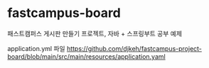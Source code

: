 # fastcampus-board

패스트캠퍼스 게시판 만들기 프로젝트, 자바 + 스프링부트 공부 예제

application.yml 파일
https://github.com/djkeh/fastcampus-project-board/blob/main/src/main/resources/application.yaml
